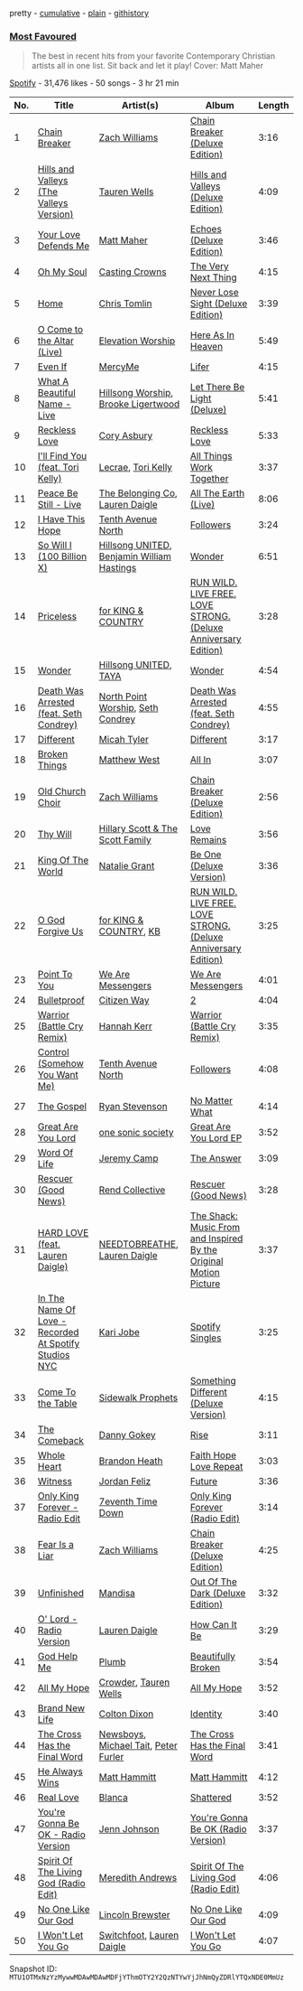 pretty - [cumulative](/playlists/cumulative/37i9dQZF1DX8Dcuy1LwIn0.md) - [plain](/playlists/plain/37i9dQZF1DX8Dcuy1LwIn0) - [githistory](https://github.githistory.xyz/mackorone/spotify-playlist-archive/blob/main/playlists/plain/37i9dQZF1DX8Dcuy1LwIn0)

### [Most Favoured](https://open.spotify.com/playlist/37i9dQZF1DX8Dcuy1LwIn0)

> The best in recent hits from your favorite  Contemporary Christian artists all in one list\.  Sit back and let it play!  Cover: Matt Maher

[Spotify](https://open.spotify.com/user/spotify) - 31,476 likes - 50 songs - 3 hr 21 min

| No. | Title | Artist(s) | Album | Length |
|---|---|---|---|---|
| 1 | [Chain Breaker](https://open.spotify.com/track/17GmwQ9Q3MTAz05OokmNNB) | [Zach Williams](https://open.spotify.com/artist/6g10GEtmIVqIQBhPZh4ScQ) | [Chain Breaker \(Deluxe Edition\)](https://open.spotify.com/album/1SIDIEoYi0EAlRqa1J6J7N) | 3:16 |
| 2 | [Hills and Valleys \(The Valleys Version\)](https://open.spotify.com/track/398Dfg7EisARPcvixgrtuI) | [Tauren Wells](https://open.spotify.com/artist/3SKza3YPBri1k43LB1Tqy4) | [Hills and Valleys \(Deluxe Edition\)](https://open.spotify.com/album/30BOQ9C4YXbORhmIpvMrVw) | 4:09 |
| 3 | [Your Love Defends Me](https://open.spotify.com/track/066eFvkQXyR9UIYi65GsSu) | [Matt Maher](https://open.spotify.com/artist/1dPl8axUL09mso0myZqPZW) | [Echoes \(Deluxe Edition\)](https://open.spotify.com/album/7HKEDHznm7Zngpw3oHkorA) | 3:46 |
| 4 | [Oh My Soul](https://open.spotify.com/track/3s0h3pyKFrS3XX6ZLBPx6s) | [Casting Crowns](https://open.spotify.com/artist/6eJqAWJdd8JhAN1pQGie4r) | [The Very Next Thing](https://open.spotify.com/album/09NNL9Reo4Mfo5tptI6s8S) | 4:15 |
| 5 | [Home](https://open.spotify.com/track/2aMb1asq5acm7cDYlFsYhY) | [Chris Tomlin](https://open.spotify.com/artist/6pRi6EIPXz4QJEOEsBaA0m) | [Never Lose Sight \(Deluxe Edition\)](https://open.spotify.com/album/7BK26n0Gkw7bvAlAUdU53F) | 3:39 |
| 6 | [O Come to the Altar \(Live\)](https://open.spotify.com/track/1lEk3U3MzbDeL5MNHkE9JU) | [Elevation Worship](https://open.spotify.com/artist/3YCKuqpv9nCsIhJ2v8SMix) | [Here As In Heaven](https://open.spotify.com/album/6KToyzPBIfHNyB5vWEfjrF) | 5:49 |
| 7 | [Even If](https://open.spotify.com/track/1zNkDuAsIpMf9vAMxeZ8Ih) | [MercyMe](https://open.spotify.com/artist/6APm8EjxOHSYM5B4i3vT3q) | [Lifer](https://open.spotify.com/album/3KVlZJCLMdeU43OwSU0Hac) | 4:15 |
| 8 | [What A Beautiful Name \- Live](https://open.spotify.com/track/1yYUIjT3bZ9RB9vejqYy9f) | [Hillsong Worship](https://open.spotify.com/artist/3SgHzT552wy2W8pNLaLk24), [Brooke Ligertwood](https://open.spotify.com/artist/7iETGaxJ4crz3qaljDPCKC) | [Let There Be Light \(Deluxe\)](https://open.spotify.com/album/5SuiUBJmzzlOZqj3rogcja) | 5:41 |
| 9 | [Reckless Love](https://open.spotify.com/track/0rH0mprtecH3grD9HFM5AD) | [Cory Asbury](https://open.spotify.com/artist/2gXmjQIxCO8lMnSncluZaU) | [Reckless Love](https://open.spotify.com/album/63fUIyRGFTFdVlDMTT5tLB) | 5:33 |
| 10 | [I'll Find You \(feat\. Tori Kelly\)](https://open.spotify.com/track/6m60IwLIkZ2Fmz4J9FsQ1o) | [Lecrae](https://open.spotify.com/artist/1CFCsEqKrCyvAFKOATQHiW), [Tori Kelly](https://open.spotify.com/artist/1vSN1fsvrzpbttOYGsliDr) | [All Things Work Together](https://open.spotify.com/album/5DPZqC3ySZkJClCvZlIq6K) | 3:37 |
| 11 | [Peace Be Still \- Live](https://open.spotify.com/track/3QgqMVZdqHdY8e7r7IUBww) | [The Belonging Co](https://open.spotify.com/artist/1XnyRY1hSHsZxiIEX8Nzl5), [Lauren Daigle](https://open.spotify.com/artist/40LHVA5BTQp9RxHOQ9JPYj) | [All The Earth \(Live\)](https://open.spotify.com/album/00T7ckfhNb4TdXDAPCSr0h) | 8:06 |
| 12 | [I Have This Hope](https://open.spotify.com/track/5ELZpvTDGorz9BIE9zaBoZ) | [Tenth Avenue North](https://open.spotify.com/artist/7v35CkHBaT1SStgQHl95a0) | [Followers](https://open.spotify.com/album/4Hjjqd2cPyD9K8TbSC9O6C) | 3:24 |
| 13 | [So Will I \(100 Billion X\)](https://open.spotify.com/track/1ed3wNCecRIp6SugyR0w2J) | [Hillsong UNITED](https://open.spotify.com/artist/74cb3MG0x0BOnYNW1uXYnM), [Benjamin William Hastings](https://open.spotify.com/artist/6CK4CBL0n07VdVZmfh40nm) | [Wonder](https://open.spotify.com/album/5ZWmzqJe0RH6HdT4ntNaX2) | 6:51 |
| 14 | [Priceless](https://open.spotify.com/track/7BTmtN6bP35E54vVASTqao) | [for KING & COUNTRY](https://open.spotify.com/artist/3sDbKMebVH2VYcRSl7u1VC) | [RUN WILD\. LIVE FREE\. LOVE STRONG\. \(Deluxe Anniversary Edition\)](https://open.spotify.com/album/3JgsuH1i4ddVP4Ke5zf87I) | 3:28 |
| 15 | [Wonder](https://open.spotify.com/track/5ffsmOjdQ2R3Te0Sy4kVWw) | [Hillsong UNITED](https://open.spotify.com/artist/74cb3MG0x0BOnYNW1uXYnM), [TAYA](https://open.spotify.com/artist/3D04fb59z3ANxVaeHBfxtW) | [Wonder](https://open.spotify.com/album/5ZWmzqJe0RH6HdT4ntNaX2) | 4:54 |
| 16 | [Death Was Arrested \(feat\. Seth Condrey\)](https://open.spotify.com/track/1rXQLRlZfNTj8uaxIsEZQi) | [North Point Worship](https://open.spotify.com/artist/1IGGfstLsypGtdI55tT3Z1), [Seth Condrey](https://open.spotify.com/artist/4DeiqSO9kyWDr1KuQTYMVg) | [Death Was Arrested \(feat\. Seth Condrey\)](https://open.spotify.com/album/4MkIi2td3gzbKS3fgNqvJr) | 4:55 |
| 17 | [Different](https://open.spotify.com/track/0HGGx9fQ55LFw5QFIB5MKp) | [Micah Tyler](https://open.spotify.com/artist/04XtgzagYQRpeZt1sJThKi) | [Different](https://open.spotify.com/album/6qDY9KRWCs4DX3hNvN9wMB) | 3:17 |
| 18 | [Broken Things](https://open.spotify.com/track/4v8GJxLdvUiN7R31cKcmNL) | [Matthew West](https://open.spotify.com/artist/6e8OTLDQpaz1Tl2GEaxsNj) | [All In](https://open.spotify.com/album/4Qb7av34wG5v22LIV5IN9g) | 3:07 |
| 19 | [Old Church Choir](https://open.spotify.com/track/4F7GcPH79KzsQfNphjtkGx) | [Zach Williams](https://open.spotify.com/artist/6g10GEtmIVqIQBhPZh4ScQ) | [Chain Breaker \(Deluxe Edition\)](https://open.spotify.com/album/1SIDIEoYi0EAlRqa1J6J7N) | 2:56 |
| 20 | [Thy Will](https://open.spotify.com/track/1V3eyBz3pfkn9lBOlfle4x) | [Hillary Scott & The Scott Family](https://open.spotify.com/artist/4EVSOMkocOlqAZ9ujkGrQR) | [Love Remains](https://open.spotify.com/album/4eZL2PZL6UiFWrj6JAVTLJ) | 3:56 |
| 21 | [King Of The World](https://open.spotify.com/track/2sHDB7pY43GVTsl0X3ob1B) | [Natalie Grant](https://open.spotify.com/artist/6KVnMm856M8CHHBCw53Ihh) | [Be One \(Deluxe Version\)](https://open.spotify.com/album/1BA61ZwyerWAKW9hsPMAlt) | 3:36 |
| 22 | [O God Forgive Us](https://open.spotify.com/track/2dBpNhfNCT1XkBRAOdam5J) | [for KING & COUNTRY](https://open.spotify.com/artist/3sDbKMebVH2VYcRSl7u1VC), [KB](https://open.spotify.com/artist/77IKXFvO7SpWrq8hflrUXc) | [RUN WILD\. LIVE FREE\. LOVE STRONG\. \(Deluxe Anniversary Edition\)](https://open.spotify.com/album/3JgsuH1i4ddVP4Ke5zf87I) | 3:25 |
| 23 | [Point To You](https://open.spotify.com/track/4LL2V5dDbSfgwCSMlkW13e) | [We Are Messengers](https://open.spotify.com/artist/5WcisvYoq6332gCUX039Jd) | [We Are Messengers](https://open.spotify.com/album/2SMUGFTP3NPh8eVDmUNDiL) | 4:01 |
| 24 | [Bulletproof](https://open.spotify.com/track/6fi4EXq3CANPvDXhAggmGn) | [Citizen Way](https://open.spotify.com/artist/7o9BrJpGzDJxWSGpAViJu4) | [2](https://open.spotify.com/album/53USszfd58oQk7O2aMa5AB) | 4:04 |
| 25 | [Warrior \(Battle Cry Remix\)](https://open.spotify.com/track/3bPlNGqbvkYtYjiMPHlKpX) | [Hannah Kerr](https://open.spotify.com/artist/5FxshnB3eJ2YDn8xN8zDKq) | [Warrior \(Battle Cry Remix\)](https://open.spotify.com/album/0vK75QAvUf7aFUPMs9dlZp) | 3:35 |
| 26 | [Control \(Somehow You Want Me\)](https://open.spotify.com/track/0pAPFaE1Iwfvex9EVJuQlG) | [Tenth Avenue North](https://open.spotify.com/artist/7v35CkHBaT1SStgQHl95a0) | [Followers](https://open.spotify.com/album/4Hjjqd2cPyD9K8TbSC9O6C) | 4:08 |
| 27 | [The Gospel](https://open.spotify.com/track/04sHEjOqkVXL0XjEoGXzhV) | [Ryan Stevenson](https://open.spotify.com/artist/1rxhmvc4pue9A2fEXnLT97) | [No Matter What](https://open.spotify.com/album/3LtLDNvbhbUcwAsGZ6KK1O) | 4:14 |
| 28 | [Great Are You Lord](https://open.spotify.com/track/2YgtXx9OVBOzja9Fckb4FY) | [one sonic society](https://open.spotify.com/artist/2PmYKBQgsjegT3k5C6pkqW) | [Great Are You Lord EP](https://open.spotify.com/album/6tjfwXYxnJoPABI2V2PPbf) | 3:52 |
| 29 | [Word Of Life](https://open.spotify.com/track/4evZUjbXPrzooKfpEBYWnw) | [Jeremy Camp](https://open.spotify.com/artist/5wpEBloInversG3zp3CVAk) | [The Answer](https://open.spotify.com/album/7MvLqEJ066ULDEcqrQUGIM) | 3:09 |
| 30 | [Rescuer \(Good News\)](https://open.spotify.com/track/32f24TdkpHx8L0EZX2HbP4) | [Rend Collective](https://open.spotify.com/artist/11Y54BxlxC3UIAUkU2eadQ) | [Rescuer \(Good News\)](https://open.spotify.com/album/5mati4th5xS4GWys74MiR2) | 3:28 |
| 31 | [HARD LOVE \(feat\. Lauren Daigle\)](https://open.spotify.com/track/4ahfLYf0VLVVvN3sdOyQN2) | [NEEDTOBREATHE](https://open.spotify.com/artist/610EjgFatGvVPtib97jQ8G), [Lauren Daigle](https://open.spotify.com/artist/40LHVA5BTQp9RxHOQ9JPYj) | [The Shack: Music From and Inspired By the Original Motion Picture](https://open.spotify.com/album/40JDNqFUzKmBSMEfDHPztO) | 3:37 |
| 32 | [In The Name Of Love \- Recorded At Spotify Studios NYC](https://open.spotify.com/track/7dgURqWJNjjnKYkmlK1yUi) | [Kari Jobe](https://open.spotify.com/artist/5XlSS9O4eHRiJ0hKzbaFQ2) | [Spotify Singles](https://open.spotify.com/album/4uwoaD00nLK3IYHMwN8Izk) | 3:25 |
| 33 | [Come To the Table](https://open.spotify.com/track/2gdSplXjHbjMMfLcwl3Nku) | [Sidewalk Prophets](https://open.spotify.com/artist/2SMYoM2Kbcj6rI6U3FRc4U) | [Something Different \(Deluxe Version\)](https://open.spotify.com/album/4S4lInmCZneeMgd2wUJAwr) | 4:15 |
| 34 | [The Comeback](https://open.spotify.com/track/68dlSBYa5sLmwjscN4nfhv) | [Danny Gokey](https://open.spotify.com/artist/5Yu3b48Y29bZlI1cLPOZJz) | [Rise](https://open.spotify.com/album/6pndQqpqNLi5Snk9qX43w9) | 3:11 |
| 35 | [Whole Heart](https://open.spotify.com/track/1uyfFrOODBO0dFQkzm0LzA) | [Brandon Heath](https://open.spotify.com/artist/0W7wIkmxoGQbnZYn2z2sLj) | [Faith Hope Love Repeat](https://open.spotify.com/album/4lpaCFD1YtduxtT2W1jlNb) | 3:03 |
| 36 | [Witness](https://open.spotify.com/track/0hpamcpE91qnJXjryv4EIP) | [Jordan Feliz](https://open.spotify.com/artist/0TgNiaeQaWssaH9aWjbqnA) | [Future](https://open.spotify.com/album/0u67ZdhmmnjZ0Jxze8ca3b) | 3:36 |
| 37 | [Only King Forever \- Radio Edit](https://open.spotify.com/track/4HDYbkvdaLwVX2xFHicNsr) | [7eventh Time Down](https://open.spotify.com/artist/15JWT0b1GY8dOBjVtrHaca) | [Only King Forever \(Radio Edit\)](https://open.spotify.com/album/0rjYP0Y2vzChSAtvrc55se) | 3:14 |
| 38 | [Fear Is a Liar](https://open.spotify.com/track/6Z85UCEueQcgSyChlrEu5G) | [Zach Williams](https://open.spotify.com/artist/6g10GEtmIVqIQBhPZh4ScQ) | [Chain Breaker \(Deluxe Edition\)](https://open.spotify.com/album/1SIDIEoYi0EAlRqa1J6J7N) | 4:25 |
| 39 | [Unfinished](https://open.spotify.com/track/597GRV7fJ030diN3BTWpKS) | [Mandisa](https://open.spotify.com/artist/0YPElKYjOD1sofFCtLdYj3) | [Out Of The Dark \(Deluxe Edition\)](https://open.spotify.com/album/42y8y3uNMSS3O7pFyHR9I0) | 3:32 |
| 40 | [O' Lord \- Radio Version](https://open.spotify.com/track/5HJE36rtLTdGhDdBmZGtsD) | [Lauren Daigle](https://open.spotify.com/artist/40LHVA5BTQp9RxHOQ9JPYj) | [How Can It Be](https://open.spotify.com/album/2zTNj92GTDDMzWSXEWdLyu) | 3:29 |
| 41 | [God Help Me](https://open.spotify.com/track/0cm4XRYfCCXbIejiqBEu6z) | [Plumb](https://open.spotify.com/artist/2tbxcCCM7A71cmkzuB8lyH) | [Beautifully Broken](https://open.spotify.com/album/4TisM8f1MV8XSE7U5iQ69I) | 3:54 |
| 42 | [All My Hope](https://open.spotify.com/track/6FPLwwpWitg3Tvuy8FGHKT) | [Crowder](https://open.spotify.com/artist/39xmI59WrIMyyJjSDq6WCu), [Tauren Wells](https://open.spotify.com/artist/3SKza3YPBri1k43LB1Tqy4) | [All My Hope](https://open.spotify.com/album/2Sa4xXwFFbQM02rxdK9vQe) | 3:52 |
| 43 | [Brand New Life](https://open.spotify.com/track/5oRhB6tdRtLGb3PyeKJsaU) | [Colton Dixon](https://open.spotify.com/artist/52oVYHQ99ORZzeig2YGo4R) | [Identity](https://open.spotify.com/album/1BzU2moSu2tlbVb1JPHfmn) | 3:40 |
| 44 | [The Cross Has the Final Word](https://open.spotify.com/track/0LPiTwaf28kZyrDTQPjuV3) | [Newsboys](https://open.spotify.com/artist/1SZMaiNHfdUuU0qZKZ6y62), [Michael Tait](https://open.spotify.com/artist/6DcdhH46Toay7xuWck4jQW), [Peter Furler](https://open.spotify.com/artist/6xShY4pstJdzVCrWyeqbCL) | [The Cross Has the Final Word](https://open.spotify.com/album/4uhp1XazR7Ri0JmW1d0L00) | 3:41 |
| 45 | [He Always Wins](https://open.spotify.com/track/5AWQavj61rTxCY9VNETLsr) | [Matt Hammitt](https://open.spotify.com/artist/0o77vi5tCsW348tzvdjNPw) | [Matt Hammitt](https://open.spotify.com/album/1m4ZQO0yP3TE26vKzbe7yP) | 4:12 |
| 46 | [Real Love](https://open.spotify.com/track/6IDublzxvKOiKi8ZmlPHOL) | [Blanca](https://open.spotify.com/artist/0GMSpOzEVXA4kboHiyvddO) | [Shattered](https://open.spotify.com/album/5rrpgUyAmIR68i3pSv5Uhm) | 3:52 |
| 47 | [You're Gonna Be OK \- Radio Version](https://open.spotify.com/track/2bU8srYdcvGhJ9G0MtyLF3) | [Jenn Johnson](https://open.spotify.com/artist/0cuW2lF0YWb9VUyHOnvnsO) | [You're Gonna Be OK \(Radio Version\)](https://open.spotify.com/album/042O956okRqRTqSr6Owa6J) | 3:37 |
| 48 | [Spirit Of The Living God \(Radio Edit\)](https://open.spotify.com/track/0ZyahJmVL6LinKWKpczdXB) | [Meredith Andrews](https://open.spotify.com/artist/6qk2W9h3eE5UtPJlIatzsY) | [Spirit Of The Living God \(Radio Edit\)](https://open.spotify.com/album/1LXaJOiWPLNMk5jfh9xAUr) | 4:06 |
| 49 | [No One Like Our God](https://open.spotify.com/track/0OVsEZ9BLf4zNa4d8OOL3a) | [Lincoln Brewster](https://open.spotify.com/artist/1aoy0R8uP3x33eqKZOLpN1) | [No One Like Our God](https://open.spotify.com/album/7Fcpi2Cm9H7PoWi0y91aKR) | 4:09 |
| 50 | [I Won't Let You Go](https://open.spotify.com/track/79pfMqEMRo8jzPGX7fyw0K) | [Switchfoot](https://open.spotify.com/artist/6S58b0fr8TkWrEHOH4tRVu), [Lauren Daigle](https://open.spotify.com/artist/40LHVA5BTQp9RxHOQ9JPYj) | [I Won't Let You Go](https://open.spotify.com/album/12rFlBci2pRsl4Ak3c9w6R) | 4:07 |

Snapshot ID: `MTU1OTMxNzYzMywwMDAwMDAwMDFjYThmOTY2Y2QzNTYwYjJhNmQyZDRlYTQxNDE0MmUz`
